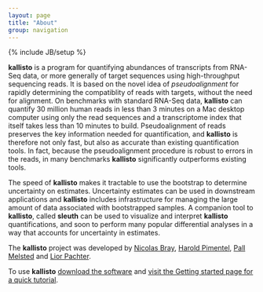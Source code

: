 ```yaml
---
layout: page
title: "About"
group: navigation
---
```


{% include JB/setup %}

__kallisto__ is a program for quantifying abundances of transcripts from RNA-Seq data, or more generally of target sequences using high-throughput sequencing reads. It is based on the novel idea of _pseudoalignment_ for rapidly determining the compatiblity of reads with targets, without the need for alignment. On benchmarks with standard RNA-Seq data, __kallisto__ can quantify 30 million human reads in less than 3  minutes on a Mac desktop computer using only the read sequences and a transcriptome index that itself takes less than 10 minutes to build. Pseudoalignment of reads preserves the key information needed for quantification, and __kallisto__ is therefore not only fast, but also as accurate than existing quantification tools. In fact, because the pseudoalignment procedure is robust to errors in the reads, in many benchmarks __kallisto__ significantly outperforms existing tools.

The speed of __kallisto__ makes it tractable to use the bootstrap to determine uncertainty on estimates. Uncertainty estimates can be used in downstream applications and __kallisto__ includes infrastructure for managing the large amount of data associated with bootstrapped samples. A companion tool to __kallisto__, called __sleuth__ can be used to visualize and interpret __kallisto__ quantifications, and soon to perform many popular differential analyses in a way that accounts for uncertainty in estimates.

The __kallisto__ project was developed by [Nicolas Bray](https://math.berkeley.edu/~nbray/), [Harold Pimentel](http://www.cs.berkeley.edu/~pimentel/), [Pall Melsted](https://notendur.hi.is/pmelsted/) and [Lior Pachter](https://math.berkeley.edu/~lpachter/).

To use __kallisto__ [download the software](download.html) and [visit the Getting started page for a quick tutorial](starting.html).

